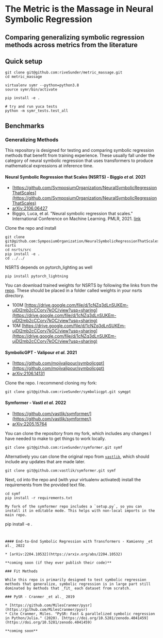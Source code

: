 # The Metric is the Massage in Neural Symbolic Regression
## Comparing generalizing symbolic regression methods across metrics from the literature

## Quick setup

```
git clone git@github.com:riveSunder/metric_massage.git
cd metric_massage

virtualenv symr --python=python3.8
source symr/bin/activate

pip install -e .

# try and run yuca tests
python -m symr_tests.test_all
```

## Benchmarks

### Generalizing Methods

This repository is designed for testing and comparing symbolic regression methods that benefit from training experience. These usually fall under the category of neural symbolic regression that uses transformers to produce mathematical expressions at inference time.

#### Neural Symbolic Regression that Scales (NSRTS) - Biggio _et al._ 2021

* [https://github.com/SymposiumOrganization/NeuralSymbolicRegressionThatScales](https://github.com/SymposiumOrganization/NeuralSymbolicRegressionThatScales)
* [arXiv:2106.06427](https://arxiv.org/abs/2106.06427)
* Biggio, Luca, et al. "Neural symbolic regression that scales." International Conference on Machine Learning. PMLR, 2021. [link](https://proceedings.mlr.press/v139/biggio21a.html)

Clone the repo and install

```
git clone git@github.com:SymposiumOrganization/NeuralSymbolicRegressionThatScales.git nsrts
cd nsrts/src
pip install -e .
cd ../../
```

NSRTS depends on pytorch_lighting as well

```
pip install pytorch_lightning
```

You can download trained weights for NSRTS by following the links from the [repo](https://github.com/SymposiumOrganization/NeuralSymb). These should be placed in a folder called weights in your nsrts directory. 

* 100M [https://drive.google.com/file/d/1cNZq3dLnSUKEm-ujDl2mb2cCCorv7kOC/view?usp=sharing](https://drive.google.com/file/d/1cNZq3dLnSUKEm-ujDl2mb2cCCorv7kOC/view?usp=sharing)
* 10M [https://drive.google.com/file/d/1cNZq3dLnSUKEm-ujDl2mb2cCCorv7kOC/view?usp=sharing](https://drive.google.com/file/d/1cNZq3dLnSUKEm-ujDl2mb2cCCorv7kOC/view?usp=sharing)

#### SymbolicGPT - Valipour _et al._ 2021

* [https://github.com/mojivalipour/symbolicgpt](https://github.com/mojivalipour/symbolicgpt)
* [arXiv:2106.14131](https://arxiv.org/abs/2106.14131)

Clone the repo. I recommend cloning my fork:

```
git clone git@github.com:riveSunder/symbolicgpt.git symgpt
```



#### Symformer - Vastl _et al._ 2022

* [https://github.com/vastlik/symformer/](https://github.com/vastlik/symformer/)
* [arXiv:2205.15764](https://arxiv.org/abs/2205.15764)


You can clone the repository from my fork, which includes any changes I have needed to make to get things to work locally. 

```
git clone git@github.com:riveSunder/symformer.git symf
```

Alternatively you can clone the original repo from [`vastlik`](
https://github.com/vastlik/), which should include any updates 
that are made later. 

```
git clone git@github.com:vastlik/symformer.git symf
```

Next, cd into the repo and (with your virtualenv activated) install the requirements from the provided text file.

```
cd symf
pip install -r requirements.txt 

My fork of the symformer repo includes a `setup.py`, so you can install it in editable mode. This helps with non-local imports in the main repo. 

```
pip install -e .
```


#### End-to-End Symbolic Regression with Transformers - Kamienny _et al._ 2022 

* [arXiv:2204.10532](https://arxiv.org/abs/2204.10532)

**coming soon (if they ever publish their code)**

### Fit Methods

While this repo is primarily designed to test symbolic regression methods that generalize, symbolic regression is in large part still dominated by methods that _fit_ each dataset from scratch.  

### PySR - Cranmer _et al._ 2019

* [https://github.com/MilesCranmer/pysr](https://github.com/MilesCranmer/pysr)
* Cite Cranmer, Miles. "PySR: Fast & parallelized symbolic regression in Python/Julia." (2020). [https://doi.org/10.5281/zenodo.4041459](https://doi.org/10.5281/zenodo.4041459)

**coming soon**
